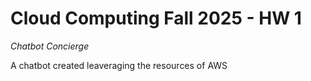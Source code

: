 # Cloud Computing Fall 2025 - HW 1

*Chatbot Concierge*

A chatbot created leaveraging the resources of AWS 

